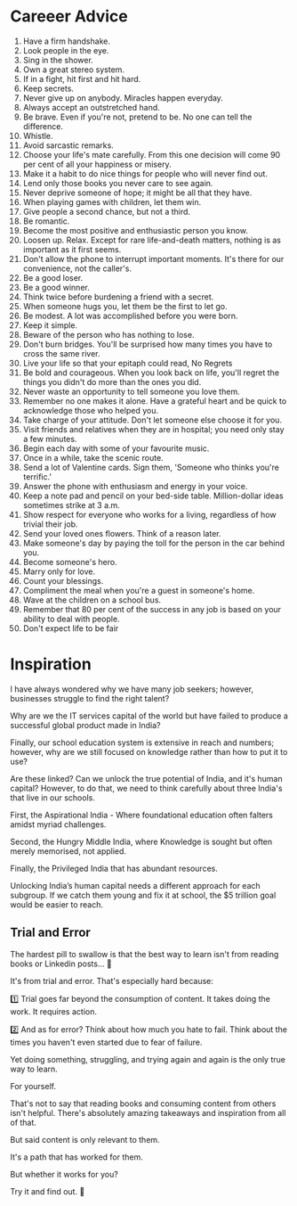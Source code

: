 # Careeer Advice
1. Have a firm handshake.
2. Look people in the eye.
3. Sing in the shower.
4. Own a great stereo system.
5. If in a fight, hit first and hit hard.
6. Keep secrets.
7. Never give up on anybody. Miracles happen everyday.
8. Always accept an outstretched hand.
9. Be brave. Even if you're not, pretend to be. No one can tell the difference.
10. Whistle.
11. Avoid sarcastic remarks.
12. Choose your life's mate carefully. From this one decision will come 90 per cent of all your happiness or misery.
13. Make it a habit to do nice things for people who will never find out.
14. Lend only those books you never care to see again.
15. Never deprive someone of hope; it might be all that they have.
16. When playing games with children, let them win.
17. Give people a second chance, but not a third.
18. Be romantic.
19. Become the most positive and enthusiastic person you know.
20. Loosen up. Relax. Except for rare life-and-death matters, nothing is as important as it first seems.
21. Don't allow the phone to interrupt important moments. It's there for our convenience, not the caller's.
22. Be a good loser.
23. Be a good winner.
24. Think twice before burdening a friend with a secret.
25. When someone hugs you, let them be the first to let go.
26. Be modest. A lot was accomplished before you were born.
27. Keep it simple.
28. Beware of the person who has nothing to lose.
29. Don't burn bridges. You'll be surprised how many times you have to cross the same river.
30. Live your life so that your epitaph could read, No Regrets
31. Be bold and courageous. When you look back on life, you'll regret the things you didn't do more than the ones you did.
32. Never waste an opportunity to tell someone you love them.
33. Remember no one makes it alone. Have a grateful heart and be quick to acknowledge those who helped you.
34. Take charge of your attitude. Don't let someone else choose it for you.
35. Visit friends and relatives when they are in hospital; you need only stay a few minutes.
36. Begin each day with some of your favourite music.
37. Once in a while, take the scenic route.
38. Send a lot of Valentine cards. Sign them, 'Someone who thinks you're terrific.'
39. Answer the phone with enthusiasm and energy in your voice.
40. Keep a note pad and pencil on your bed-side table. Million-dollar ideas sometimes strike at 3 a.m.
41. Show respect for everyone who works for a living, regardless of how trivial their job.
42. Send your loved ones flowers. Think of a reason later.
43. Make someone's day by paying the toll for the person in the car behind you.
44. Become someone's hero.
45. Marry only for love.
46. Count your blessings.
47. Compliment the meal when you're a guest in someone's home.
48. Wave at the children on a school bus.
49. Remember that 80 per cent of the success in any job is based on your ability to deal with people.
50. Don't expect life to be fair 	


# Inspiration
I have always wondered why we have many job seekers; however, businesses struggle to find the right talent?

Why are we the IT services capital of the world but have failed to produce a successful global product made in India?

Finally, our school education system is extensive in reach and numbers; however, why are we still focused on knowledge rather than how to put it to use?

Are these linked? Can we unlock the true potential of India, and it's human capital? However, to do that, we need to think carefully about three India's that live in our schools.

First, the Aspirational India - Where foundational education often falters amidst myriad challenges.

Second, the Hungry Middle India, where Knowledge is sought but often merely memorised, not applied.

Finally, the Privileged India that has abundant resources.

Unlocking India’s human capital needs a different approach for each subgroup. If we catch them young and fix it at school, the $5 trillion goal would be easier to reach.


## Trial and Error
The hardest pill to swallow is that the best way to learn isn't from reading books or Linkedin posts... 💊

It's from trial and error. That's especially hard because:

1️⃣ Trial goes far beyond the consumption of content.
It takes doing the work.
It requires action.

2️⃣ And as for error?
Think about how much you hate to fail.
Think about the times you haven't even started due to fear of failure.

Yet doing something, struggling, and trying again and again is the only true way to learn.

For yourself.

That's not to say that reading books and consuming content from others isn't helpful. There's absolutely amazing takeaways and inspiration from all of that.

But said content is only relevant to them.

It's a path that has worked for them.

But whether it works for you?

Try it and find out. 🤪